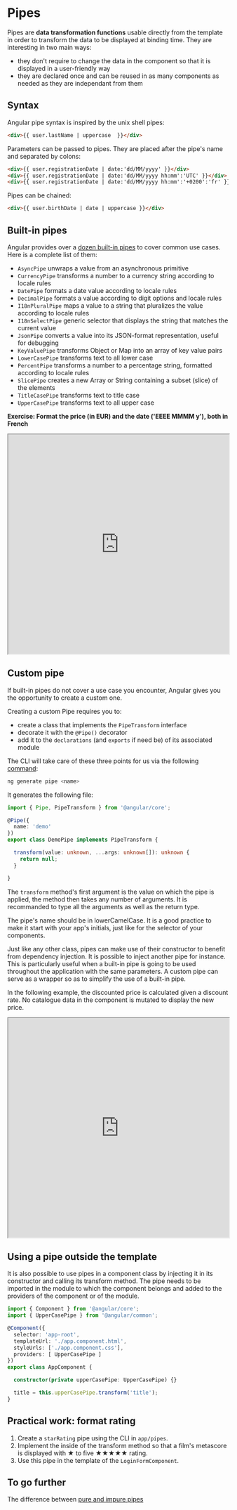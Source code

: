 # Pipes

Pipes are **data transformation functions** usable directly from the template in order to transform the data to be displayed at binding time. They are interesting in two main ways:
- they don't require to change the data in the component so that it is displayed in a user-friendly way
- they are declared once and can be reused in as many components as needed as they are independant from them

## Syntax

Angular pipe syntax is inspired by the unix shell pipes:

```html
<div>{{ user.lastName | uppercase  }}</div>
```

Parameters can be passed to pipes. They are placed after the pipe's name and separated by colons:

```html
<div>{{ user.registrationDate | date:'dd/MM/yyyy' }}</div>
<div>{{ user.registrationDate | date:'dd/MM/yyyy hh:mm':'UTC' }}</div>
<div>{{ user.registrationDate | date:'dd/MM/yyyy hh:mm':'+0200':'fr' }}</div>
```

Pipes can be chained:
```html
<div>{{ user.birthDate | date | uppercase }}</div>
```

## Built-in pipes

Angular provides over a [dozen built-in pipes](https://angular.io/api?type=pipe) to cover common use cases. Here is a complete list of them:
- `AsyncPipe` unwraps a value from an asynchronous primitive
- `CurrencyPipe` transforms a number to a currency string according to locale rules
- `DatePipe` formats a date value according to locale rules
- `DecimalPipe` formats a value according to digit options and locale rules
- `I18nPluralPipe` maps a value to a string that pluralizes the value according to locale rules
- `I18nSelectPipe` generic selector that displays the string that matches the current value
- `JsonPipe` converts a value into its JSON-format representation, useful for debugging
- `KeyValuePipe` transforms Object or Map into an array of key value pairs
- `LowerCasePipe` transforms text to all lower case
- `PercentPipe` transforms a number to a percentage string, formatted according to locale rules
- `SlicePipe` creates a new Array or String containing a subset (slice) of the elements
- `TitleCasePipe` transforms text to title case
- `UpperCasePipe` transforms text to all upper case

**Exercise: Format the price (in EUR) and the date ('EEEE MMMM y'), both in French**
<iframe height='500' width='100%' src="https://stackblitz.com/edit/angular-currency-pipe-training-example?ctl=1&embed=1&file=src/app/app.component.html&hideNavigation=1"></iframe>

## Custom pipe

If built-in pipes do not cover a use case you encounter, Angular gives you the opportunity to create a custom one.

Creating a custom Pipe requires you to:
- create a class that implements the `PipeTransform` interface
- decorate it with the `@Pipe()` decorator
- add it to the `declarations` (and `exports` if need be) of its associated module

The CLI will take care of these three points for us via the following [command](https://angular.io/cli/generate#pipe):

```sh
ng generate pipe <name>
```

It generates the following file:
```ts
import { Pipe, PipeTransform } from '@angular/core';

@Pipe({
  name: 'demo'
})
export class DemoPipe implements PipeTransform {

  transform(value: unknown, ...args: unknown[]): unknown {
    return null;
  }

}
```
The `transform` method's first argument is the value on which the pipe is applied, the method then takes any number of arguments. It is recommanded to type all the arguments as well as the return type.

The pipe's name should be in lowerCamelCase. It is a good practice to make it start with your app's initials, just like for the selector of your components.

Just like any other class, pipes can make use of their constructor to benefit from dependency injection. It is possible to inject another pipe for instance. This is particularly useful when a built-in pipe is going to be used throughout the application with the same parameters. A custom pipe can serve as a wrapper so as to simplify the use of a built-in pipe.

In the following example, the discounted price is calculated given a discount rate. No catalogue data in the component is mutated to display the new price.

<iframe height='500' width='100%' src="https://stackblitz.com/edit/angular-pipe-exemple?embed=1&file=src/app/discounted.pipe.ts&ctl=1&hideNavigation=1"></iframe>

## Using a pipe outside the template

It is also possible to use pipes in a component class by injecting it in its constructor and calling its transform method. The pipe needs to be imported in the module to which the component belongs and added to the providers of the component or of the module.

```ts
import { Component } from '@angular/core';
import { UpperCasePipe } from '@angular/common';

@Component({
  selector: 'app-root',
  templateUrl: './app.component.html',
  styleUrls: ['./app.component.css'],
  providers: [ UpperCasePipe ]
})
export class AppComponent {

  constructor(private upperCasePipe: UpperCasePipe) {}

  title = this.upperCasePipe.transform('title');
}
```
## Practical work: format rating
1. Create a `starRating` pipe using the CLI in `app/pipes`.
2. Implement the inside of the transform method so that a film's metascore is displayed with ★ to five ★★★★★ rating.
3. Use this pipe in the template of the `LoginFormComponent`.

## To go further
The difference between [pure and impure pipes](https://medium.com/@ghoul.ahmed5/pure-vs-impure-pipe-in-angular-2152cf073e4d)